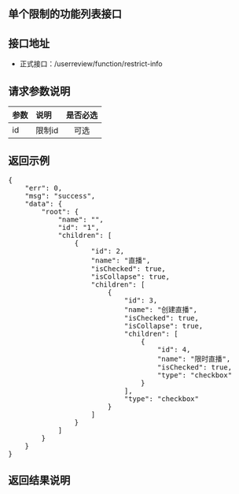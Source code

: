 单个限制的功能列表接口
----------

接口地址
----------
  * 正式接口：/userreview/function/restrict-info

请求参数说明
----------
|  参数         |说明          |是否必选|
| ------------- |:-------------|:-----:|
| id      | 限制id |可选    |

返回示例
----------
<pre>
{
    "err": 0,
    "msg": "success",
    "data": {
        "root": {
            "name": "",
            "id": "1",
            "children": [
                {
                    "id": 2,
                    "name": "直播",
                    "isChecked": true,
                    "isCollapse": true,
                    "children": [
                        {
                            "id": 3,
                            "name": "创建直播",
                            "isChecked": true,
                            "isCollapse": true,
                            "children": [
                                {
                                    "id": 4,
                                    "name": "限时直播",
                                    "isChecked": true,
                                    "type": "checkbox"
                                }
                            ],
                            "type": "checkbox"
                        }
                    ]
                }
            ]   
        }
    }
}
</pre>

返回结果说明
----------
<pre>

</pre>